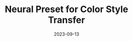 ---
layout: seminar-post
title: "Neural Preset for Color Style Transfer"
subtitle: 
categories: "Computer Vision"
tags: [Style Transfer, CV]
date: 2023-09-13
pdf_url: 'https://drive.google.com/file/d/1jC0jRWZ6oSzj8xZjEa3xobI-xaT5lpr4/preview'
---